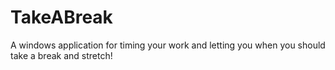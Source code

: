 # TakeABreak
A windows application for timing your work and letting you when you should take a break and stretch!

